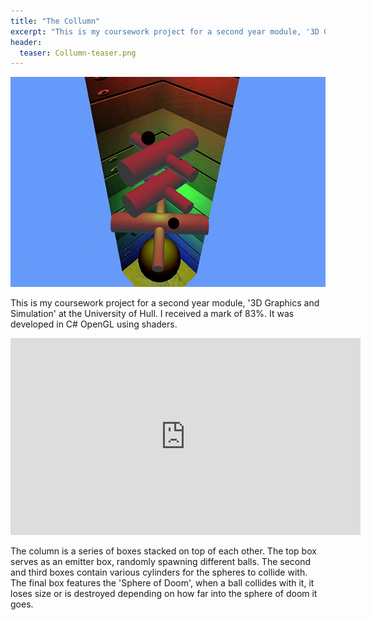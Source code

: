 ```yaml
---
title: "The Collumn"
excerpt: "This is my coursework project for a second year module, '3D Graphics and Simulation' at the University of Hull. It was developed in C# & OpenGL using shaders."
header:
  teaser: Collumn-teaser.png
---
```


![The Collum](/images/Collumn-teaser.png)

This is my coursework project for a second year module, '3D Graphics and Simulation' at the University of Hull. I received a mark of 83%. It was developed in C# OpenGL using shaders.

<iframe width="560" height="315" src="https://www.youtube.com/embed/jYbO08CpF0o" frameborder="0" allowfullscreen></iframe>

The column is a series of boxes stacked on top of each other. The top box serves as an emitter box, randomly spawning different balls. The second and third boxes contain various cylinders for the spheres to collide with. The final box features the 'Sphere of Doom', when a ball collides with it, it loses size or is destroyed depending on how far into the sphere of doom it goes.
